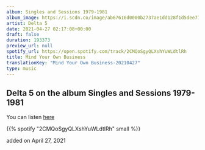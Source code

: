 ```yaml
---
album: Singles and Sessions 1979-1981
album_image: https://i.scdn.co/image/ab67616d0000b2737ae1dd128f1d5dee771e40dc
artist: Delta 5
date: 2021-04-27 02:17:08+00:00
draft: false
duration: 193373
preview_url: null
spotify_url: https://open.spotify.com/track/2CMQoSgyQLXshYuWLdtlRh
title: Mind Your Own Business
translationKey: "Mind Your Own Business-20210427"
type: music
---
```


## Delta 5 on the album Singles and Sessions 1979-1981

You can listen [here](https://open.spotify.com/track/2CMQoSgyQLXshYuWLdtlRh)

{{% spotify "2CMQoSgyQLXshYuWLdtlRh" small %}}

added on April 27, 2021